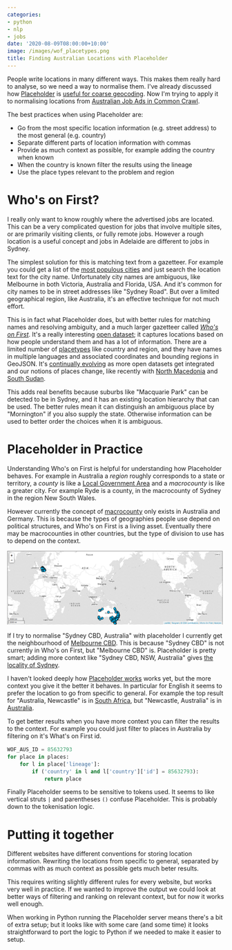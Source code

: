```yaml
---
categories:
- python
- nlp
- jobs
date: '2020-08-09T08:00:00+10:00'
image: /images/wof_placetypes.png
title: Finding Australian Locations with Placeholder
---
```


People write locations in many different ways.
This makes them really hard to analyse, so we need a way to normalise them.
I've already discussed how [Placeholder](https://github.com/pelias/placeholder) is [useful for coarse geocoding](/coarse-geocoding).
Now I'm trying to apply it to normalising locations from [Australian Job Ads in Common Crawl](/common-crawl-job-ads).

The best practices when using Placeholder are:

* Go from the most specific location information (e.g. street address) to the most general (e.g. country)
* Separate different parts of location information with commas
* Provide as much context as possible, for example adding the country when known
* When the country is known filter the results using the lineage
* Use the place types relevant to the problem and region

# Who's on First?

I really only want to know roughly where the advertised jobs are located.
This can be a very complicated question for jobs that involve multiple sites, or are primarily visiting clients, or fully remote jobs.
However a rough location is a useful concept and jobs in Adelaide are different to jobs in Sydney.

The simplest solution for this is matching text from a gazetteer.
For example you could get a list of the [most populous cities](https://en.wikipedia.org/wiki/List_of_cities_in_Australia_by_population) and just search the location text for the city name.
Unfortunately city names are ambiguous, like Melbourne in both Victoria, Australia and Florida, USA.
And it's common for city names to be in street addresses like "Sydney Road".
But over a limited geographical region, like Australia, it's an effective technique for not much effort.

This is in fact what Placeholder does, but with better rules for matching names and resolving ambiguity, and a much larger gazetteer called [*Who's on First*](https://whosonfirst.org/).
It's a really interesting [open dataset](https://whosonfirst.org/download/); it captures locations based on how people understand them and has a lot of information.
There are a limited number of [placetypes](https://github.com/whosonfirst/whosonfirst-placetypes#here-is-a-pretty-picture) like country and region, and they have names in multiple languages and associated coordinates and bounding regions in GeoJSON.
It's [continually evolving](https://github.com/whosonfirst-data/whosonfirst-data/issues) as more open datasets get integrated and our notions of places change, like recently with [North Macedonia](https://en.wikipedia.org/wiki/North_Macedonia) and [South Sudan](https://en.wikipedia.org/wiki/South_Sudan).

This adds real benefits because suburbs like "Macquarie Park" can be detected to be in Sydney, and it has an existing location hierarchy that can be used.
The better rules mean it can distinguish an ambiguous place by "Mornington" if you also supply the state.
Otherwise information can be used to better order the choices when it is ambiguous.

# Placeholder in Practice

Understanding Who's on First is helpful for understanding how Placeholder behaves.
For example in Australia a *region* roughly corresponds to a state or territory, a *county* is like a [Local Government Area](https://en.wikipedia.org/wiki/Local_government_in_Australia) and a *macrocounty* is like a greater city.
For example Ryde is a county, in the macrocounty of Sydney in the region New South Wales.

However currently the concept of [macrocounty](https://spelunker.whosonfirst.org/placetypes/macrocounty/) only exists in Australia and Germany.
This is because the types of geographies people use depend on political structures, and Who's on First is a living asset.
Eventually there may be macrocounties in other countries, but the type of division to use has to depend on the context.

![Macrocounties in Who's on First](/images/wof_macrocounty.png)

If I try to normalise "Sydney CBD, Australia" with placeholder I currently get the neighbourhood of [Melbourne CBD](https://spelunker.whosonfirst.org/id/85782343/).
This is because "Sydney CBD" is not currently in Who's on First, but "Melbourne CBD" is.
Placeholder is pretty smart; adding more context like "Sydney CBD, NSW, Australia" gives [the locality of Sydney](https://spelunker.whosonfirst.org/id/101932003/).

I haven't looked deeply how [Placeholder works](https://github.com/pelias/placeholder) works yet, but the more context you give it the better it behaves.
In particular for English it seems to prefer the location to go from specific to general.
For example the top result for "Australia, Newcastle" is in [South Africa](https://spelunker.whosonfirst.org/id/101926669/), but "Newcastle, Australia" is in [Australia](https://spelunker.whosonfirst.org/id/101931395/).

To get better results when you have more context you can filter the results to the context.
For example you could just filter to places in Australia by filtering on it's What's on First id.

```python
WOF_AUS_ID = 85632793
for place in places:
    for l in place['lineage']:
        if ('country' in l and l['country']['id'] = 85632793):
            return place
```

Finally Placeholder seems to be sensitive to tokens used.
It seems to like vertical struts `|` and parentheses `()` confuse Placeholder.
This is probably down to the tokenisation logic.

# Putting it together

Different websites have different conventions for storing location information.
Rewriting the locations from specific to general, separated by commas with as much context as possible gets much beter results.

This requires writing slightly different rules for every website, but works very well in practice.
If we wanted to improve the output we could look at better ways of filtering and ranking on relevant context, but for now it works well enough.

When working in Python running the Placeholder server means there's a bit of extra setup; but it looks like with some care (and some time) it looks straightforward to port the logic to Python if we needed to make it easier to setup.